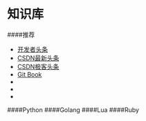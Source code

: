 知识库
===

####推荐
*	[开发者头条](http://toutiao.io/)
*	[CSDN最新头条](http://www.csdn.net/headlines.html)
*	[CSDN极客头条](http://geek.csdn.net/hotest)
*	[Git Book](https://www.gitbook.com/explore)
*	[]()
*	[]()
*	[]()

####Python
####Golang
####Lua
####Ruby